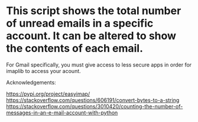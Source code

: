 # This script shows the total number of unread emails in a specific account. It can be altered to show the contents of each email.

For Gmail specifically, you must give access to less secure apps in order for imaplib to access your acount.

Acknowledgements:

https://pypi.org/project/easyimap/
https://stackoverflow.com/questions/606191/convert-bytes-to-a-string
https://stackoverflow.com/questions/3010420/counting-the-number-of-messages-in-an-e-mail-account-with-python
